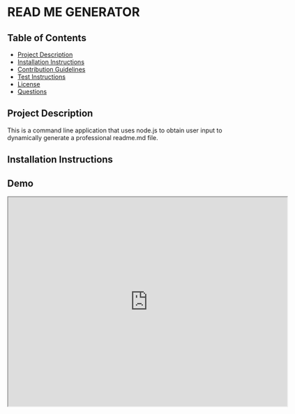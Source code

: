 
  
# READ ME GENERATOR


## Table of Contents

* [Project Description](#project-description)
* [Installation Instructions](#installation-instructions)
* [Contribution Guidelines](#contribution-guidelines)
* [Test Instructions](#test-instructions)
* [License](#license)
* [Questions](#questions)

## Project Description <a id="project-description"></a>
This is a command line application that uses node.js to obtain user input to dynamically generate a professional readme.md file. 

## Installation Instructions <a id="installation-instructions">

## Demo

<iframe src="https://drive.google.com/file/d/1f63Ws8zbc8P1cjRByUXcFjCZLF9dfMv7/preview" width="640" height="480"></iframe>